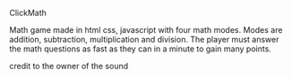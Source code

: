 ClickMath

Math game made in html css, javascript with four math modes. Modes are addition, subtraction, multiplication and division. The player must answer the math questions as fast as they can in a minute to gain many points.

credit to the owner of the sound
